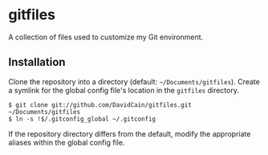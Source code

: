 gitfiles
========

A collection of files used to customize my Git environment.

## Installation

Clone the repository into a directory (default: `~/Documents/gitfiles`).
Create a symlink for the global config file's location in the `gitfiles`
directory.

    $ git clone git://github.com/DavidCain/gitfiles.git ~/Documents/gitfiles
    $ ln -s !$/.gitconfig_global ~/.gitconfig

If the repository directory differs from the default, modify the
appropriate aliases within the global config file.
